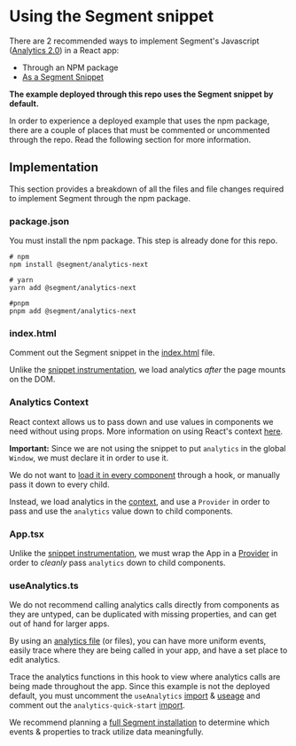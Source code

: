 # Using the Segment snippet

There are 2 recommended ways to implement Segment's Javascript ([Analytics 2.0](https://segment.com/docs/connections/sources/catalog/libraries/website/javascript/)) in a React app:

- Through an NPM package
- [As a Segment Snippet](link_to_analytics_quickstart_readme)

**The example deployed through this repo uses the Segment snippet by default.**

In order to experience a deployed example that uses the npm package, there are a couple of places that must be commented or uncommented through the repo. Read the following section for more information.

## Implementation

This section provides a breakdown of all the files and file changes required to implement Segment through the npm package.

### package.json

You must install the npm package. This step is already done for this repo.
```
# npm 
npm install @segment/analytics-next

# yarn
yarn add @segment/analytics-next

#pnpm
pnpm add @segment/analytics-next
```

### index.html

Comment out the Segment snippet in the [index.html](https://github.com/segmentio/react-example/blob/54d8e648e7137ac27321825a7e3eb6a1736d88eb/public/index.html#L12-L17) file. 

Unlike the [snippet instrumentation](link_to_analytics_snippet_readme_section), we load analytics _after_ the page mounts on the DOM.

### Analytics Context

React context allows us to pass down and use values in components we need without using props. More information on using React's context [here](https://reactjs.org/docs/context.html).

**Important:** Since we are not using the snippet to put `analytics` in the global `Window`, we must declare it in order to use it. 

We do not want to [load it in every component](link_to_code) through a hook, or manually pass it down to every child.

Instead, we load analytics in the [context](link_to_dir), and use a `Provider` in order to pass and use the `analytics` value down to child components.

### App.tsx

Unlike the [snippet instrumentation](link_to_analytics_snippet_readme_section), we must wrap the App in a [Provider](link_to_file) in order to _cleanly_ pass `analytics` down to child components.

### useAnalytics.ts

We do not recommend calling analytics calls directly from components as they are untyped, can be duplicated with missing properties, and can get out of hand for larger apps.

By using an [analytics file](link_to_file) (or files), you can have more uniform events, easily trace where they are being called in your app, and have a set place to edit analytics.

Trace the analytics functions in this hook to view where analytics calls are being made throughout the app. Since this example is not the deployed default, you must uncomment the `useAnalytics` [import](link_to_line) & [useage](link_to_line) and comment out the `analytics-quick-start` [import](link_to_line).

We recommend planning a [full Segment installation](https://segment.com/docs/getting-started/03-planning-full-install/) to determine which events & properties to track utilize data meaningfully.



